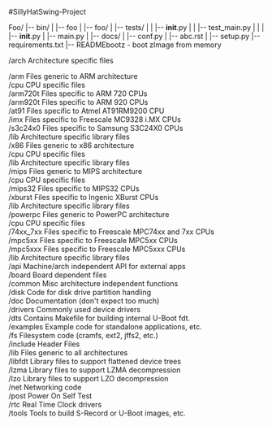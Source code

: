 #SillyHatSwing-Project

Foo/
|-- bin/
|   |-- foo
|
|-- foo/
|   |-- tests/
|   |   |-- __init__.py
|   |   |-- test_main.py
|   |
|   |-- __init__.py
|   |-- main.py
|
|-- docs/
|   |-- conf.py
|   |-- abc.rst
|
|-- setup.py
|-- requirements.txt
|-- READMEbootz   - boot zImage from memory  

/arch           Architecture specific files  

  /arm          Files generic to ARM architecture  
        /cpu        CPU specific files  
      /arm720t      Files specific to ARM 720 CPUs  
      /arm920t      Files specific to ARM 920 CPUs  
      /at91         Files specific to Atmel AT91RM9200 CPU  
      /imx          Files specific to Freescale MC9328 i.MX CPUs  
      /s3c24x0      Files specific to Samsung S3C24X0 CPUs  
    /lib        Architecture specific library files  
  /x86          Files generic to x86 architecture  
    /cpu        CPU specific files  
    /lib        Architecture specific library files  
  /mips         Files generic to MIPS architecture  
    /cpu        CPU specific files  
      /mips32       Files specific to MIPS32 CPUs  
      /xburst       Files specific to Ingenic XBurst CPUs  
    /lib        Architecture specific library files  
  /powerpc      Files generic to PowerPC architecture  
    /cpu        CPU specific files  
      /74xx_7xx     Files specific to Freescale MPC74xx and 7xx CPUs  
      /mpc5xx       Files specific to Freescale MPC5xx CPUs  
      /mpc5xxx      Files specific to Freescale MPC5xxx CPUs  
    /lib        Architecture specific library files  
/api            Machine/arch independent API for external apps  
/board          Board dependent files  
/common         Misc architecture independent functions  
/disk           Code for disk drive partition handling  
/doc            Documentation (don't expect too much)  
/drivers        Commonly used device drivers  
/dts                    Contains Makefile for building internal U-Boot fdt.  
/examples       Example code for standalone applications, etc.  
/fs             Filesystem code (cramfs, ext2, jffs2, etc.)  
/include        Header Files  
/lib            Files generic to all architectures  
  /libfdt       Library files to support flattened device trees  
  /lzma         Library files to support LZMA decompression  
  /lzo          Library files to support LZO decompression  
/net            Networking code  
/post           Power On Self Test  
/rtc            Real Time Clock drivers  
/tools          Tools to build S-Record or U-Boot images, etc.  